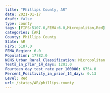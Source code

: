 ```yaml
---
title: "Phillips County, AR"
date: 2021-01-17
draft: false
type: county
tags: [FIPS:5107.0,FEMA:6.0,Micropolitan,Red]
categories: [AR]
County: Phillips County
State: AR
FIPS: 5107.0
FEMA_Region: 6.0
Population: 17782.0
NCHS_Urban_Rural_Classification: Micropolitan
Tests_in_prior_14_days: 1201.0
Fourteen_day_test_rate_per_100000: 6754.0
Percent_Positivity_in_prior_14_days: 0.13
Level: Red
url: /states/AR/phillips-county
---
```



